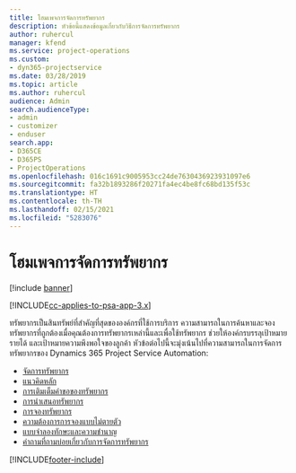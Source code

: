 ```yaml
---
title: โฮมเพจการจัดการทรัพยากร
description: หัวข้อนี้แสดงข้อมูลเกี่ยวกับวิธีการจัดการทรัพยากร
author: ruhercul
manager: kfend
ms.service: project-operations
ms.custom:
- dyn365-projectservice
ms.date: 03/28/2019
ms.topic: article
ms.author: ruhercul
audience: Admin
search.audienceType:
- admin
- customizer
- enduser
search.app:
- D365CE
- D365PS
- ProjectOperations
ms.openlocfilehash: 016c1691c9005953cc24de7630436923931097e6
ms.sourcegitcommit: fa32b1893286f20271fa4ec4be8fc68bd135f53c
ms.translationtype: HT
ms.contentlocale: th-TH
ms.lasthandoff: 02/15/2021
ms.locfileid: "5283076"
---
```

# <a name="resource-management-home-page"></a>โฮมเพจการจัดการทรัพยากร

[!include [banner](../includes/psa-now-project-operations.md)]

[!INCLUDE[cc-applies-to-psa-app-3.x](../includes/cc-applies-to-psa-app-3x.md)]

ทรัพยากรเป็นสินทรัพย์ที่สำคัญที่สุดขององค์กรที่ใช้การบริการ ความสามารถในการค้นหาและจองทรัพยากรที่ถูกต้องเมื่อคุณต้องการทรัพยากรเหล่านี้และเพื่อใช้ทรัพยากร ช่วยให้องค์กรบรรลุเป้าหมายรายได้ และเป้าหมายความพึงพอใจของลูกค้า หัวข้อต่อไปนี้จะมุ่งเน้นไปที่ความสามารถในการจัดการทรัพยากรของ Dynamics 365 Project Service Automation:

- [จัดการทรัพยากร](manage-resources.md)
- [แนวคิดหลัก](reports-key-concepts.md)
- [การเติมเต็มคำขอของทรัพยากร](resource-management-fulfill-requests.md)
- [การนำเสนอทรัพยากร](resource-management-propose-resources.md)
- [การจองทรัพยากร](resource-management-book-resources-scheduleboard.md)
- [ความต้องการการจองแบบไม่ตายตัว](resource-management-softbook-requirements.md)
- [แบบจำลองทักษะและความชำนาญ](resource-management-skills-proficiency.md)
- [คำถามที่ถามบ่อยเกี่ยวกับการจัดการทรัพยากร](resource-management-faq.md)


[!INCLUDE[footer-include](../includes/footer-banner.md)]